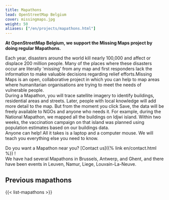 ```yaml
---
title: Mapathons
lead: OpenStreetMap Belgium
cover: missingmaps.jpg
weight: 50
aliases: ["/en/projects/mapathons.html"]
---
```


**At OpenStreetMap Belgium, we support the Missing Maps project by doing regular Mapathons.**

Each year, disasters around the world kill nearly 100,000 and affect or displace 200 million people. Many of the places where these disasters occur are literally 'missing' from any map and first responders lack the information to make valuable decisions regarding relief efforts.Missing Maps is an open, collaborative project in which you can help to map areas where humanitarian organisations are trying to meet the needs of vulnerable people.  
During a Mapathon, you will trace satellite imagery to identify buildings, residential areas and streets. Later, people with local knowledge will add more detail to the map. But from the moment you click Save, the data will be freely available to NGOs and anyone who needs it. For example, during the National Mapathon, we mapped all the buildings on Idjwi island. Within two weeks, the vaccination campaign on that island was planned using population estimates based on our buildings data.  
Anyone can help! All it takes is a laptop and a computer mouse. We will teach you everything else you need to know.
  
Do you want a Mapathon near you? [Contact us]({% link en/contact.html %}) !  
We have had several Mapathons in Brussels, Antwerp, and Ghent, and there have been events in Leuven, Namur, Liege, Louvain-La-Neuve.

## Previous mapathons

{{< list-mapathons >}}
